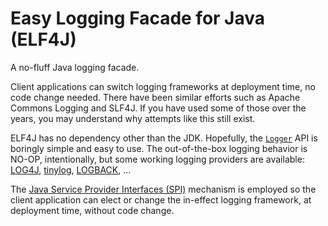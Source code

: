 <!--
**elf4j/elf4j** is a ✨ _special_ ✨ repository because its `README.md` (this file) appears on your GitHub profile.

Here are some ideas to get you started:

- 🔭 I’m currently working on ...
- 🌱 I’m currently learning ...
- 👯 I’m looking to collaborate on ...
- 🤔 I’m looking for help with ...
- 💬 Ask me about ...
- 📫 How to reach me: ...
- 😄 Pronouns: ...
- ⚡ Fun fact: ...
-->

# Easy Logging Facade for Java (ELF4J)

A no-fluff Java logging facade. 

Client applications can switch logging frameworks at deployment time, no code change needed. There have been similar efforts such as Apache Commons Logging and SLF4J. If you have used some of those over the years, you may understand why attempts like this still exist.

ELF4J has no dependency other than the JDK. Hopefully, the [`Logger`](https://github.com/elf4j/elf4j-api/blob/main/README.md#the-logger) API is boringly simple and easy to use. The out-of-the-box logging behavior is NO-OP, intentionally, but some working logging providers are available: [LOG4J](https://github.com/elf4j/elf4j-log4j), [tinylog](https://github.com/elf4j/elf4j-tinylog), [LOGBACK](https://github.com/elf4j/elf4j-logback), ... 

The [Java Service Provider Interfaces (SPI)](https://docs.oracle.com/javase/tutorial/sound/SPI-intro.html) mechanism is employed so the client application can elect or change the in-effect logging framework, at deployment time, without code change.
